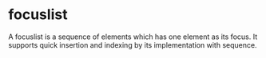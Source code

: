 # focuslist
A focuslist is a sequence of elements which has one element as its focus. It supports quick insertion and indexing by its implementation with sequence.
